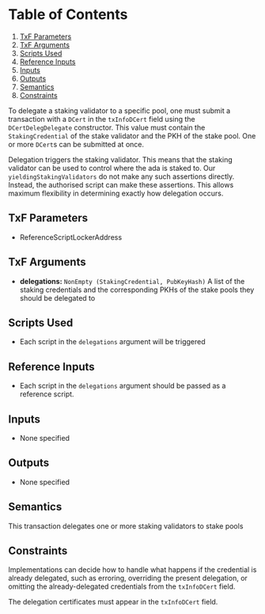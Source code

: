 # Table of Contents

1. [TxF Parameters](#org95dbb5f)
2. [TxF Arguments](#org01f20b3)
3. [Scripts Used](#org8d9adf9)
4. [Reference Inputs](#org223f0d4)
5. [Inputs](#orga5a6957)
6. [Outputs](#org9dbbbad)
7. [Semantics](#org9888b6a)
8. [Constraints](#orgaf92db4)

To delegate a staking validator to a specific pool, one must submit a transaction with a `DCert` in the `txInfoDCert` field using the `DCertDelegDelegate` constructor.
This value must contain the `StakingCredential` of the stake validator and the PKH of the stake pool.
One or more `DCert`s can be submitted at once.

Delegation triggers the staking validator. This means that the staking validator can be used to control where the ada is staked to.
Our `yieldingStakingValidators` do not make any such assertions directly. Instead, the authorised script can make these assertions.
This allows maximum flexibility in determining exactly how delegation occurs.

<a id="org95dbb5f"></a>

## TxF Parameters

- ReferenceScriptLockerAddress

<a id="org01f20b3"></a>

## TxF Arguments

- **delegations:** `NonEmpty (StakingCredential, PubKeyHash)`
    A list of the staking credentials and the corresponding PKHs of the stake pools they should be delegated to

<a id="org8d9adf9"></a>

## Scripts Used

- Each script in the `delegations` argument will be triggered

<a id="org223f0d4"></a>

## Reference Inputs

- Each script in the `delegations` argument should be passed as a reference script.

<a id="orga5a6957"></a>

## Inputs

- None specified

<a id="org9dbbbad"></a>

## Outputs

- None specified

<a id="org9888b6a"></a>

## Semantics

This transaction delegates one or more staking validators to stake pools

<a id="orgaf92db4"></a>

## Constraints

Implementations can decide how to handle what happens if the credential is already delegated, such as erroring, overriding the present delegation, or omitting the already-delegated credentials from the `txInfoDCert` field.

The delegation certificates must appear in the `txInfoDCert` field.
